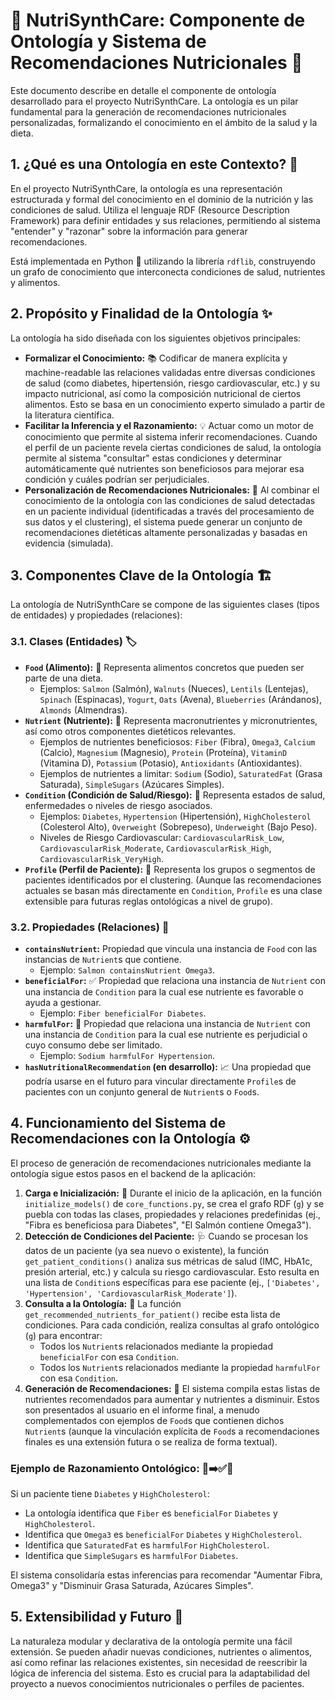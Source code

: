 # 🧠 NutriSynthCare: Componente de Ontología y Sistema de Recomendaciones Nutricionales 🥗

Este documento describe en detalle el componente de ontología desarrollado para el proyecto NutriSynthCare. La ontología es un pilar fundamental para la generación de recomendaciones nutricionales personalizadas, formalizando el conocimiento en el ámbito de la salud y la dieta.

## 1. ¿Qué es una Ontología en este Contexto? 🤔

En el proyecto NutriSynthCare, la ontología es una representación estructurada y formal del conocimiento en el dominio de la nutrición y las condiciones de salud. Utiliza el lenguaje RDF (Resource Description Framework) para definir entidades y sus relaciones, permitiendo al sistema "entender" y "razonar" sobre la información para generar recomendaciones.

Está implementada en Python 🐍 utilizando la librería `rdflib`, construyendo un grafo de conocimiento que interconecta condiciones de salud, nutrientes y alimentos.

## 2. Propósito y Finalidad de la Ontología ✨

La ontología ha sido diseñada con los siguientes objetivos principales:

* **Formalizar el Conocimiento:** 📚 Codificar de manera explícita y machine-readable las relaciones validadas entre diversas condiciones de salud (como diabetes, hipertensión, riesgo cardiovascular, etc.) y su impacto nutricional, así como la composición nutricional de ciertos alimentos. Esto se basa en un conocimiento experto simulado a partir de la literatura científica.
* **Facilitar la Inferencia y el Razonamiento:** 💡 Actuar como un motor de conocimiento que permite al sistema inferir recomendaciones. Cuando el perfil de un paciente revela ciertas condiciones de salud, la ontología permite al sistema "consultar" estas condiciones y determinar automáticamente qué nutrientes son beneficiosos para mejorar esa condición y cuáles podrían ser perjudiciales.
* **Personalización de Recomendaciones Nutricionales:** 🎯 Al combinar el conocimiento de la ontología con las condiciones de salud detectadas en un paciente individual (identificadas a través del procesamiento de sus datos y el clustering), el sistema puede generar un conjunto de recomendaciones dietéticas altamente personalizadas y basadas en evidencia (simulada).

## 3. Componentes Clave de la Ontología 🏗️

La ontología de NutriSynthCare se compone de las siguientes clases (tipos de entidades) y propiedades (relaciones):

### 3.1. Clases (Entidades) 🏷️

* **`Food` (Alimento):** 🍎 Representa alimentos concretos que pueden ser parte de una dieta.
    * Ejemplos: `Salmon` (Salmón), `Walnuts` (Nueces), `Lentils` (Lentejas), `Spinach` (Espinacas), `Yogurt`, `Oats` (Avena), `Blueberries` (Arándanos), `Almonds` (Almendras).
* **`Nutrient` (Nutriente):** 💊 Representa macronutrientes y micronutrientes, así como otros componentes dietéticos relevantes.
    * Ejemplos de nutrientes beneficiosos: `Fiber` (Fibra), `Omega3`, `Calcium` (Calcio), `Magnesium` (Magnesio), `Protein` (Proteína), `VitaminD` (Vitamina D), `Potassium` (Potasio), `Antioxidants` (Antioxidantes).
    * Ejemplos de nutrientes a limitar: `Sodium` (Sodio), `SaturatedFat` (Grasa Saturada), `SimpleSugars` (Azúcares Simples).
* **`Condition` (Condición de Salud/Riesgo):** 🤒 Representa estados de salud, enfermedades o niveles de riesgo asociados.
    * Ejemplos: `Diabetes`, `Hypertension` (Hipertensión), `HighCholesterol` (Colesterol Alto), `Overweight` (Sobrepeso), `Underweight` (Bajo Peso).
    * Niveles de Riesgo Cardiovascular: `CardiovascularRisk_Low`, `CardiovascularRisk_Moderate`, `CardiovascularRisk_High`, `CardiovascularRisk_VeryHigh`.
* **`Profile` (Perfil de Paciente):** 👤 Representa los grupos o segmentos de pacientes identificados por el clustering. (Aunque las recomendaciones actuales se basan más directamente en `Condition`, `Profile` es una clase extensible para futuras reglas ontológicas a nivel de grupo).

### 3.2. Propiedades (Relaciones) 🔗

* **`containsNutrient`:** Propiedad que vincula una instancia de `Food` con las instancias de `Nutrient`s que contiene.
    * Ejemplo: `Salmon containsNutrient Omega3`.
* **`beneficialFor`:** ✅ Propiedad que relaciona una instancia de `Nutrient` con una instancia de `Condition` para la cual ese nutriente es favorable o ayuda a gestionar.
    * Ejemplo: `Fiber beneficialFor Diabetes`.
* **`harmfulFor`:** 🚫 Propiedad que relaciona una instancia de `Nutrient` con una instancia de `Condition` para la cual ese nutriente es perjudicial o cuyo consumo debe ser limitado.
    * Ejemplo: `Sodium harmfulFor Hypertension`.
* **`hasNutritionalRecommendation` (en desarrollo):** 📈 Una propiedad que podría usarse en el futuro para vincular directamente `Profile`s de pacientes con un conjunto general de `Nutrient`s o `Food`s.

## 4. Funcionamiento del Sistema de Recomendaciones con la Ontología ⚙️

El proceso de generación de recomendaciones nutricionales mediante la ontología sigue estos pasos en el backend de la aplicación:

1.  **Carga e Inicialización:** 🚀 Durante el inicio de la aplicación, en la función `initialize_models()` de `core_functions.py`, se crea el grafo RDF (`g`) y se puebla con todas las clases, propiedades y relaciones predefinidas (ej., "Fibra es beneficiosa para Diabetes", "El Salmón contiene Omega3").
2.  **Detección de Condiciones del Paciente:** 🩺 Cuando se procesan los datos de un paciente (ya sea nuevo o existente), la función `get_patient_conditions()` analiza sus métricas de salud (IMC, HbA1c, presión arterial, etc.) y calcula su riesgo cardiovascular. Esto resulta en una lista de `Condition`s específicas para ese paciente (ej., `['Diabetes', 'Hypertension', 'CardiovascularRisk_Moderate']`).
3.  **Consulta a la Ontología:** 🔎 La función `get_recommended_nutrients_for_patient()` recibe esta lista de condiciones. Para cada condición, realiza consultas al grafo ontológico (`g`) para encontrar:
    * Todos los `Nutrient`s relacionados mediante la propiedad `beneficialFor` con esa `Condition`.
    * Todos los `Nutrient`s relacionados mediante la propiedad `harmfulFor` con esa `Condition`.
4.  **Generación de Recomendaciones:** 📝 El sistema compila estas listas de nutrientes recomendados para aumentar y nutrientes a disminuir. Estos son presentados al usuario en el informe final, a menudo complementados con ejemplos de `Food`s que contienen dichos `Nutrient`s (aunque la vinculación explícita de `Food`s a recomendaciones finales es una extensión futura o se realiza de forma textual).

### Ejemplo de Razonamiento Ontológico: 🤔➡️✅🚫

Si un paciente tiene `Diabetes` y `HighCholesterol`:
* La ontología identifica que `Fiber` es `beneficialFor` `Diabetes` y `HighCholesterol`.
* Identifica que `Omega3` es `beneficialFor` `Diabetes` y `HighCholesterol`.
* Identifica que `SaturatedFat` es `harmfulFor` `HighCholesterol`.
* Identifica que `SimpleSugars` es `harmfulFor` `Diabetes`.

El sistema consolidaría estas inferencias para recomendar "Aumentar Fibra, Omega3" y "Disminuir Grasa Saturada, Azúcares Simples".

## 5. Extensibilidad y Futuro 🚀

La naturaleza modular y declarativa de la ontología permite una fácil extensión. Se pueden añadir nuevas condiciones, nutrientes o alimentos, así como refinar las relaciones existentes, sin necesidad de reescribir la lógica de inferencia del sistema. Esto es crucial para la adaptabilidad del proyecto a nuevos conocimientos nutricionales o perfiles de pacientes.
